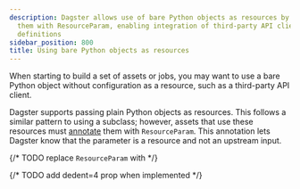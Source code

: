 ```yaml
---
description: Dagster allows use of bare Python objects as resources by annotating
  them with ResourceParam, enabling integration of third-party API clients in asset
  definitions
sidebar_position: 800
title: Using bare Python objects as resources
---
```

When starting to build a set of assets or jobs, you may want to use a bare Python object without configuration as a resource, such as a third-party API client.

Dagster supports passing plain Python objects as resources. This follows a similar pattern to using a <PyObject section="resources" module="dagster" object="ConfigurableResource"/> subclass; however, assets that use these resources must [annotate](https://docs.python.org/3/library/typing.html#typing.Annotated) them with `ResourceParam`. This annotation lets Dagster know that the parameter is a resource and not an upstream input.

{/* TODO replace `ResourceParam` with <PyObject section="resources" module="dagster" object="ResourceParam"/>  */}

{/* TODO add dedent=4 prop when implemented */}
<CodeExample path="docs_snippets/docs_snippets/concepts/resources/pythonic_resources.py" startAfter="start_raw_github_resource" endBefore="end_raw_github_resource" />
